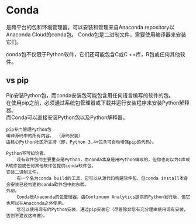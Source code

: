 # Conda

是跨平台的包和环境管理器，可以安装和管理来自Anaconda repository以 Anaconda Cloud的conda包。
Conda包是二进制文件，需要使用编译器来安装它们。  

conda包不仅限于Python软件，它们还可能包含C或C ++库，R包或任何其他软件。


## vs pip
Pip安装Python包，而conda安装包可能包含用任何语言编写的软件的包。  
在使用pip之前，必须通过系统包管理器或下载并运行安装程序来安装Python解释器。  
而Conda可以直接安装Python包以及Python解释器。

```text
pip专门管理Python包
编译源码中的所有内容。 （源码安装）
由核心Python社区所支持（即，Python 3.4+包含可自动增强pip的代码）。
```

```text
Python不可知论者。 
    现有软件包的主要重点是Python，而conda本身是用Python编写的，但你也可以为C库或R软件包或任何其他软件包提供conda软件包。
安装二进制文件。 
    有一个名为conda build的工具，它可以从源代码构建软件包，但conda install本身会安装已经构建的conda软件包中的东西。
外部。 
    Conda是Anaconda的包管理器，由Continuum Analytics提供的Python发行版，但它也可以在Anaconda之外使用。 
    您可以使用现有的Python安装，通过pip安装它（尽管除非您有充分理由使用现有安装，否则不建议这样做）。
```
